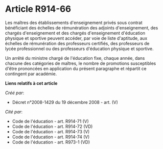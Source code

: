 # Article R914-66

Les maîtres des établissements d'enseignement privés sous contrat bénéficiant  des échelles de rémunération des adjoints
d'enseignement, des chargés  d'enseignement et des chargés d'enseignement d'éducation physique et sportive  peuvent accéder,
par voie de liste d'aptitude, aux échelles de rémunération des  professeurs certifiés, des professeurs de lycée professionnel
ou des professeurs  d'éducation physique et sportive.

Un arrêté du ministre chargé  de l'éducation fixe, chaque année, dans chacune des catégories de maîtres, le  nombre de
promotions susceptibles d'être prononcées en application du présent  paragraphe et répartit ce contingent par académie.

**Liens relatifs à cet article**

_Créé par_:

  - Décret n°2008-1429 du 19 décembre 2008 - art. (V)

_Cité par_:

  - Code de l'éducation - art. R914-71 (V)
  - Code de l'éducation - art. R914-72 (VD)
  - Code de l'éducation - art. R914-73 (V)
  - Code de l'éducation - art. R914-74 (V)
  - Code de l'éducation - art. R973-1 (VD)
